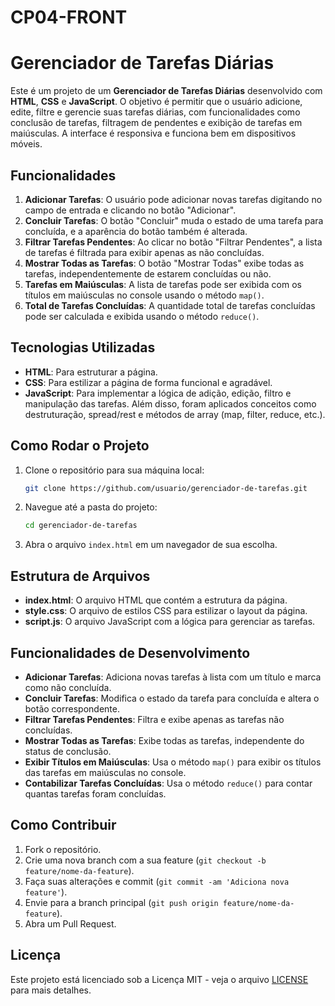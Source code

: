 # CP04-FRONT
# Gerenciador de Tarefas Diárias

Este é um projeto de um **Gerenciador de Tarefas Diárias** desenvolvido com **HTML**, **CSS** e **JavaScript**. O objetivo é permitir que o usuário adicione, edite, filtre e gerencie suas tarefas diárias, com funcionalidades como conclusão de tarefas, filtragem de pendentes e exibição de tarefas em maiúsculas. A interface é responsiva e funciona bem em dispositivos móveis.

## Funcionalidades

1. **Adicionar Tarefas**: O usuário pode adicionar novas tarefas digitando no campo de entrada e clicando no botão "Adicionar".
2. **Concluir Tarefas**: O botão "Concluir" muda o estado de uma tarefa para concluída, e a aparência do botão também é alterada.
3. **Filtrar Tarefas Pendentes**: Ao clicar no botão "Filtrar Pendentes", a lista de tarefas é filtrada para exibir apenas as não concluídas.
4. **Mostrar Todas as Tarefas**: O botão "Mostrar Todas" exibe todas as tarefas, independentemente de estarem concluídas ou não.
5. **Tarefas em Maiúsculas**: A lista de tarefas pode ser exibida com os títulos em maiúsculas no console usando o método `map()`.
6. **Total de Tarefas Concluídas**: A quantidade total de tarefas concluídas pode ser calculada e exibida usando o método `reduce()`.

## Tecnologias Utilizadas

- **HTML**: Para estruturar a página.
- **CSS**: Para estilizar a página de forma funcional e agradável.
- **JavaScript**: Para implementar a lógica de adição, edição, filtro e manipulação das tarefas. Além disso, foram aplicados conceitos como destruturação, spread/rest e métodos de array (map, filter, reduce, etc.).

## Como Rodar o Projeto

1. Clone o repositório para sua máquina local:

    ```bash
    git clone https://github.com/usuario/gerenciador-de-tarefas.git
    ```

2. Navegue até a pasta do projeto:

    ```bash
    cd gerenciador-de-tarefas
    ```

3. Abra o arquivo `index.html` em um navegador de sua escolha.

## Estrutura de Arquivos

- **index.html**: O arquivo HTML que contém a estrutura da página.
- **style.css**: O arquivo de estilos CSS para estilizar o layout da página.
- **script.js**: O arquivo JavaScript com a lógica para gerenciar as tarefas.

## Funcionalidades de Desenvolvimento

- **Adicionar Tarefas**: Adiciona novas tarefas à lista com um título e marca como não concluída.
- **Concluir Tarefas**: Modifica o estado da tarefa para concluída e altera o botão correspondente.
- **Filtrar Tarefas Pendentes**: Filtra e exibe apenas as tarefas não concluídas.
- **Mostrar Todas as Tarefas**: Exibe todas as tarefas, independente do status de conclusão.
- **Exibir Títulos em Maiúsculas**: Usa o método `map()` para exibir os títulos das tarefas em maiúsculas no console.
- **Contabilizar Tarefas Concluídas**: Usa o método `reduce()` para contar quantas tarefas foram concluídas.

## Como Contribuir

1. Fork o repositório.
2. Crie uma nova branch com a sua feature (`git checkout -b feature/nome-da-feature`).
3. Faça suas alterações e commit (`git commit -am 'Adiciona nova feature'`).
4. Envie para a branch principal (`git push origin feature/nome-da-feature`).
5. Abra um Pull Request.

## Licença

Este projeto está licenciado sob a Licença MIT - veja o arquivo [LICENSE](LICENSE) para mais detalhes.


